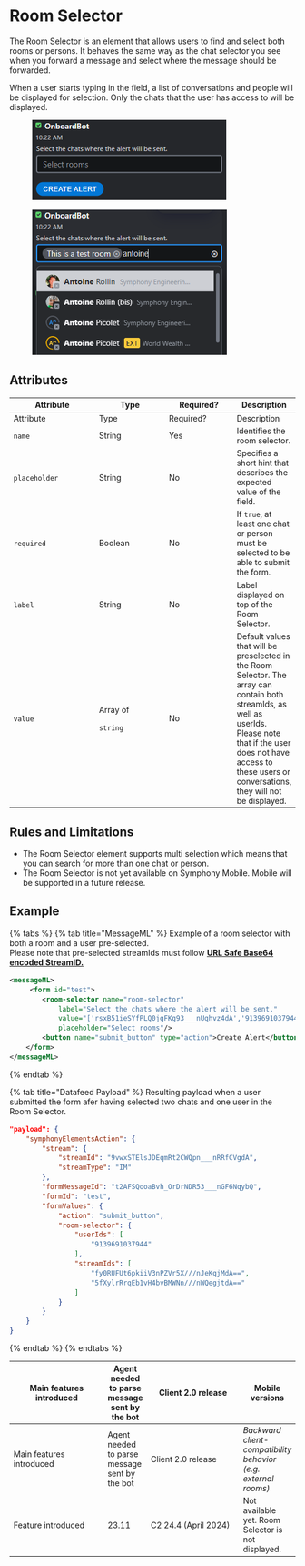 # Room Selector

The Room Selector is an element that allows users to find and select both rooms or persons. It behaves the same way as the chat selector you see when you forward a message and select where the message should be forwarded.

When a user starts typing in the field, a list of conversations and people will be displayed for selection. Only the chats that the user has access to will be displayed.

<figure><img src="../../../../.gitbook/assets/image (73).png" alt=""><figcaption></figcaption></figure>

<figure><img src="../../../../.gitbook/assets/image (74).png" alt=""><figcaption></figcaption></figure>

## Attributes

<table data-header-hidden><thead><tr><th width="152">Attribute</th><th width="124">Type</th><th width="115">Required?</th><th>Description</th></tr></thead><tbody><tr><td>Attribute</td><td>Type</td><td>Required?</td><td>Description</td></tr><tr><td><code>name</code></td><td>String</td><td>Yes</td><td>Identifies the room selector.</td></tr><tr><td><code>placeholder</code></td><td>String</td><td>No</td><td>Specifies a short hint that describes the expected value of the field.</td></tr><tr><td><code>required</code></td><td>Boolean</td><td>No</td><td>If <code>true</code>, at least one chat or person must be selected to be able to submit the form.</td></tr><tr><td><code>label</code></td><td>String</td><td>No</td><td>Label displayed on top of the Room Selector.</td></tr><tr><td><code>value</code></td><td><p>Array of </p><p><code>string</code></p></td><td>No</td><td>Default values that will be preselected in the Room Selector. The array can contain both streamIds, as well as userIds. Please note that if the user does not have access to these users or conversations, they will not be displayed.</td></tr></tbody></table>

## Rules and Limitations

* The Room Selector element supports multi selection which means that you can search for more than one chat or person.
* The Room Selector is not yet available on Symphony Mobile. Mobile will be supported in a future release.&#x20;

## Example

{% tabs %}
{% tab title="MessageML" %}
Example of a room selector with both a room and a user pre-selected.\
Please note that pre-selected streamIds must follow [**URL Safe Base64 encoded StreamID.**](../../#message-identifiers)

```xml
<messageML>
     <form id="test"> 
        <room-selector name="room-selector" 
            label="Select the chats where the alert will be sent." 
            value="['rsxB51ieSYfPLQ0jgFKg93___nUqhvz4dA','9139691037944']"  
            placeholder="Select rooms"/>
        <button name="submit_button" type="action">Create Alert</button>    
    </form>
</messageML>
```
{% endtab %}

{% tab title="Datafeed Payload" %}
Resulting payload when a user submitted the form afer having selected two chats and one user in the Room Selector.

```json
"payload": {
    "symphonyElementsAction": {
        "stream": {
            "streamId": "9vwxSTElsJDEqmRt2CWQpn___nRRfCVgdA",
            "streamType": "IM"
        },
        "formMessageId": "t2AFSQooaBvh_OrDrNDR53___nGF6NqybQ",
        "formId": "test",
        "formValues": {
            "action": "submit_button",
            "room-selector": {
                "userIds": [
                    "9139691037944"
                ],
                "streamIds": [
                    "fy0RUFUt6pkiiV3nPZVr5X///nJeKqjMdA==",
                    "5fXylrRrqEb1vH4bvBMWNn///nWQegjtdA=="
                ]
            }
        }
    }
}
```
{% endtab %}
{% endtabs %}

<table data-header-hidden><thead><tr><th width="153">Main features introduced</th><th>Agent needed to parse message sent by the bot</th><th width="150">Client 2.0 release</th><th>Mobile versions</th></tr></thead><tbody><tr><td>Main features introduced</td><td>Agent needed to parse message sent by the bot</td><td>Client 2.0 release</td><td><em>Backward client-compatibility behavior (e.g. external rooms)</em></td></tr><tr><td>Feature introduced</td><td>23.11</td><td>C2 24.4 (April 2024)</td><td>Not available yet. Room Selector is not displayed.</td></tr></tbody></table>

```json


```

